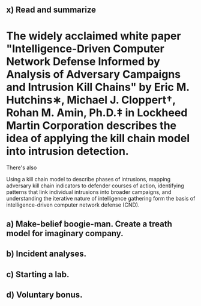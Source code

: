## x) Read and summarize
# The widely acclaimed white paper "Intelligence-Driven Computer Network Defense Informed by Analysis of Adversary Campaigns and Intrusion Kill Chains" by Eric M. Hutchins∗, Michael J. Cloppert†, Rohan M. Amin, Ph.D.‡ in Lockheed Martin Corporation describes the idea of applying the kill chain model into intrusion detection. 
There's also 

Using a kill chain model to
describe phases of intrusions, mapping adversary kill chain indicators to defender courses of action,
identifying patterns that link individual intrusions into broader campaigns, and understanding the
iterative nature of intelligence gathering form the basis of intelligence-driven computer network defense
(CND).
## a) Make-belief boogie-man. Create a treath model for imaginary company.
## b) Incident analyses. 
## c) Starting a lab.
## d) Voluntary bonus.
